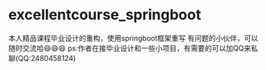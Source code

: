 # excellentcourse_springboot
本人精品课程毕业设计的重构，使用springboot框架重写
有问题的小伙伴，可以随时交流哈😄😄😄
ps:作者在接毕业设计和一些小项目，有需要的可以加QQ来私聊(QQ:2480458124)
